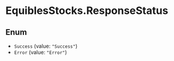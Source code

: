 # EquiblesStocks.ResponseStatus

## Enum

* `Success` (value: `"Success"`)
* `Error` (value: `"Error"`)
